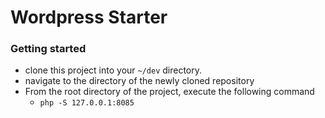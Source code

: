 # Wordpress Starter


### Getting started
* clone this project into your `~/dev` directory.
* navigate to the directory of the newly cloned repository
* From the root directory of the project, execute the following command
    * `php -S 127.0.0.1:8085`